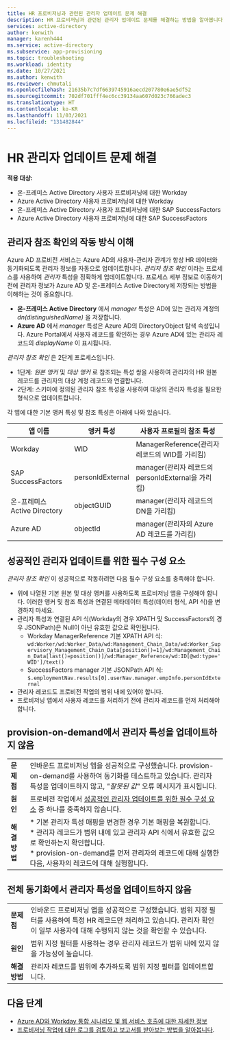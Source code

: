 ```yaml
---
title: HR 프로비저닝과 관련된 관리자 업데이트 문제 해결
description: HR 프로비저닝과 관련된 관리자 업데이트 문제를 해결하는 방법을 알아봅니다.
services: active-directory
author: kenwith
manager: karenh444
ms.service: active-directory
ms.subservice: app-provisioning
ms.topic: troubleshooting
ms.workload: identity
ms.date: 10/27/2021
ms.author: kenwith
ms.reviewer: chmutali
ms.openlocfilehash: 21635b7c7df6639745916aecd207780e6ae5df52
ms.sourcegitcommit: 702df701fff4ec6cc39134aa607d023c766adec3
ms.translationtype: HT
ms.contentlocale: ko-KR
ms.lasthandoff: 11/03/2021
ms.locfileid: "131482844"
---
```

# <a name="troubleshoot-hr-manager-update-issues"></a>HR 관리자 업데이트 문제 해결

**적용 대상:**
* 온-프레미스 Active Directory 사용자 프로비저닝에 대한 Workday
* Azure Active Directory 사용자 프로비저닝에 대한 Workday
* 온-프레미스 Active Directory 사용자 프로비저닝에 대한 SAP SuccessFactors
* Azure Active Directory 사용자 프로비저닝에 대한 SAP SuccessFactors

## <a name="understanding-how-manager-reference-resolution-works"></a>관리자 참조 확인의 작동 방식 이해
Azure AD 프로비전 서비스는 Azure AD의 사용자-관리자 관계가 항상 HR 데이터와 동기화되도록 관리자 정보를 자동으로 업데이트합니다. *관리자 참조 확인* 이라는 프로세스를 사용하여 *관리자* 특성을 정확하게 업데이트합니다. 프로세스 세부 정보로 이동하기 전에 관리자 정보가 Azure AD 및 온-프레미스 Active Directory에 저장되는 방법을 이해하는 것이 중요합니다. 

* **온-프레미스 Active Directory** 에서 *manager* 특성은 AD에 있는 관리자 계정의 *dn(distinguishedName)* 을 저장합니다. 
* **Azure AD** 에서 *manager* 특성은 Azure AD의 DirectoryObject 탐색 속성입니다. Azure Portal에서 사용자 레코드를 확인하는 경우 Azure AD에 있는 관리자 레코드의 *displayName* 이 표시됩니다. 

*관리자 참조 확인* 은 2단계 프로세스입니다. 
* 1단계: *원본 앵커* 및 *대상 앵커* 로 참조되는 특성 쌍을 사용하여 관리자의 HR 원본 레코드를 관리자의 대상 계정 레코드와 연결합니다. 
* 2단계: 스키마에 정의된 관리자 참조 특성을 사용하여 대상의 관리자 특성을 필요한 형식으로 업데이트합니다. 

각 앱에 대한 기본 앵커 특성 및 참조 특성은 아래에 나와 있습니다. 

| 앱 이름 | 앵커 특성 | 사용자 프로필의 참조 특성 | 
|--|--|--| 
| Workday | WID | ManagerReference(관리자 레코드의 WID를 가리킴) |
| SAP SuccessFactors | personIdExternal | manager(관리자 레코드의 personIdExternal을 가리킴) |
| 온-프레미스 Active Directory | objectGUID | manager(관리자 레코드의 DN을 가리킴) |
| Azure AD | objectId | manager(관리자의 Azure AD 레코드를 가리킴) |

## <a name="prerequisites-for-successful-manager-update"></a>성공적인 관리자 업데이트를 위한 필수 구성 요소
*관리자 참조 확인* 이 성공적으로 작동하려면 다음 필수 구성 요소를 충족해야 합니다. 
* 위에 나열된 기본 원본 및 대상 앵커를 사용하도록 프로비저닝 앱을 구성해야 합니다. 이러한 앵커 및 참조 특성과 연결된 메타데이터 특성(데이터 형식, API 식)을 변경하지 마세요. 
* 관리자 특성과 연결된 API 식(Workday의 경우 XPATH 및 SuccessFactors의 경우 JSONPath)은 Null이 아닌 유효한 값으로 확인됩니다. 
   * Workday ManagerReference 기본 XPATH API 식: `wd:Worker/wd:Worker_Data/wd:Management_Chain_Data/wd:Worker_Supervisory_Management_Chain_Data[position()=1]/wd:Management_Chain_Data[last()=position()]/wd:Manager_Reference/wd:ID[@wd:type='WID']/text()`
   * SuccessFactors manager 기본 JSONPath API 식: `$.employmentNav.results[0].userNav.manager.empInfo.personIdExternal`
* 관리자 레코드도 프로비전 작업의 범위 내에 있어야 합니다. 
* 프로비저닝 앱에서 사용자 레코드를 처리하기 전에 관리자 레코드를 먼저 처리해야 합니다. 

## <a name="provision-on-demand-does-not-update-manager-attribute"></a>provision-on-demand에서 관리자 특성을 업데이트하지 않음
| | |
|--|--|
| **문제점** | 인바운드 프로비저닝 앱을 성공적으로 구성했습니다. provision-on-demand를 사용하여 동기화를 테스트하고 있습니다. 관리자 특성을 업데이트하지 않고, *"잘못된 값"* 오류 메시지가 표시됩니다.  |
| **원인** | 프로비전 작업에서 [성공적인 관리자 업데이트를 위한 필수 구성 요소](#prerequisites-for-successful-manager-update) 중 하나를 충족하지 않습니다.  |
| **해결 방법** | * 기본 관리자 특성 매핑을 변경한 경우 기본 매핑을 복원합니다. <br> * 관리자 레코드가 범위 내에 있고 관리자 API 식에서 유효한 값으로 확인하는지 확인합니다. <br> * provision-on-demand를 먼저 관리자의 레코드에 대해 실행한 다음, 사용자의 레코드에 대해 실행합니다.  |

## <a name="full-sync-does-not-update-manager-attribute"></a>전체 동기화에서 관리자 특성을 업데이트하지 않음
| | |
|--|--|
| **문제점** | 인바운드 프로비저닝 앱을 성공적으로 구성했습니다. 범위 지정 필터를 사용하여 특정 HR 레코드만 처리하고 있습니다. 관리자 확인이 일부 사용자에 대해 수행되지 않는 것을 확인할 수 있습니다.  |
| **원인** | 범위 지정 필터를 사용하는 경우 관리자 레코드가 범위 내에 있지 않을 가능성이 높습니다.  |
| **해결 방법** | 관리자 레코드를 범위에 추가하도록 범위 지정 필터를 업데이트합니다.  |

## <a name="next-steps"></a>다음 단계

* [Azure AD와 Workday 통합 시나리오 및 웹 서비스 호출에 대한 자세한 정보](workday-integration-reference.md)
* [프로비저닝 작업에 대한 로그를 검토하고 보고서를 받아보는 방법을 알아봅니다](check-status-user-account-provisioning.md).
